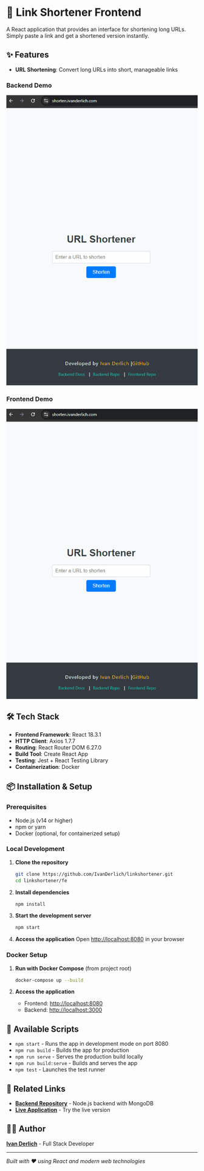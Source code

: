 # 🔗 Link Shortener Frontend

A  React application that provides an interface for shortening long URLs. Simply paste a link and get a shortened version instantly.

## ✨ Features

- **URL Shortening**: Convert long URLs into short, manageable links

### Backend Demo

<img src="docs/1.gif" alt="Backend Demo" />

### Frontend Demo

<img src="docs/2.gif" alt="Frontend Demo" />

## 🛠️ Tech Stack

- **Frontend Framework**: React 18.3.1
- **HTTP Client**: Axios 1.7.7
- **Routing**: React Router DOM 6.27.0
- **Build Tool**: Create React App
- **Testing**: Jest + React Testing Library
- **Containerization**: Docker

## 📦 Installation & Setup

### Prerequisites

- Node.js (v14 or higher)
- npm or yarn
- Docker (optional, for containerized setup)

### Local Development

1. **Clone the repository**

   ```bash
   git clone https://github.com/IvanDerlich/linkshortener.git
   cd linkshortener/fe
   ```

2. **Install dependencies**

   ```bash
   npm install
   ```

3. **Start the development server**

   ```bash
   npm start
   ```

4. **Access the application**
   Open [http://localhost:8080](http://localhost:8080) in your browser

### Docker Setup

1. **Run with Docker Compose** (from project root)

   ```bash
   docker-compose up --build
   ```

2. **Access the application**
   - Frontend: [http://localhost:8080](http://localhost:8080)
   - Backend: [http://localhost:3000](http://localhost:3000)

## 📜 Available Scripts

- `npm start` - Runs the app in development mode on port 8080
- `npm run build` - Builds the app for production
- `npm run serve` - Serves the production build locally
- `npm run build:serve` - Builds and serves the app
- `npm test` - Launches the test runner

## 🔗 Related Links

- **[Backend Repository](https://github.com/IvanDerlich/linkshortener)** - Node.js backend with MongoDB
- **[Live Application](https://shorten.ivanderlich.com)** - Try the live version

## 👨‍💻 Author

**[Ivan Derlich](https://ivanderlich.com)** - Full Stack Developer

---

_Built with ❤️ using React and modern web technologies_
